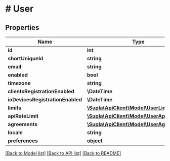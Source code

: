 # # User

## Properties

Name | Type | Description | Notes
------------ | ------------- | ------------- | -------------
**id** | **int** | Identifier | [optional]
**shortUniqueId** | **string** |  | [optional]
**email** | **string** |  | [optional]
**enabled** | **bool** |  | [optional]
**timezone** | **string** |  | [optional]
**clientsRegistrationEnabled** | **\DateTime** |  | [optional]
**ioDevicesRegistrationEnabled** | **\DateTime** |  | [optional]
**limits** | [**\Supla\ApiClient\Model\UserLimits**](UserLimits.md) |  | [optional]
**apiRateLimit** | [**\Supla\ApiClient\Model\UserApiRateLimit**](UserApiRateLimit.md) |  | [optional]
**agreements** | [**\Supla\ApiClient\Model\UserAgreements**](UserAgreements.md) |  | [optional]
**locale** | **string** |  | [optional]
**preferences** | **object** |  | [optional]

[[Back to Model list]](../../README.md#models) [[Back to API list]](../../README.md#endpoints) [[Back to README]](../../README.md)
